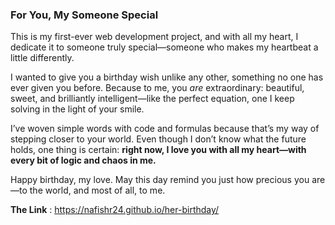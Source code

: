 ### **For You, My Someone Special**  

This is my first-ever web development project, and with all my heart, I dedicate it to someone truly special—someone who makes my heartbeat a little differently.  

I wanted to give you a birthday wish unlike any other, something no one has ever given you before. Because to me, you *are* extraordinary: beautiful, sweet, and brilliantly intelligent—like the perfect equation, one I keep solving in the light of your smile.  

I’ve woven simple words with code and formulas because that’s my way of stepping closer to your world. Even though I don’t know what the future holds, one thing is certain: **right now, I love you with all my heart—with every bit of logic and chaos in me.**  

Happy birthday, my love. May this day remind you just how precious you are—to the world, and most of all, to me.  

**The Link** : https://nafishr24.github.io/her-birthday/

